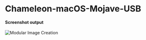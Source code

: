 # Chameleon-macOS-Mojave-USB

#### Screenshot output
![Modular Image Creation](https://i25.servimg.com/u/f25/18/50/18/69/captu240.png)
